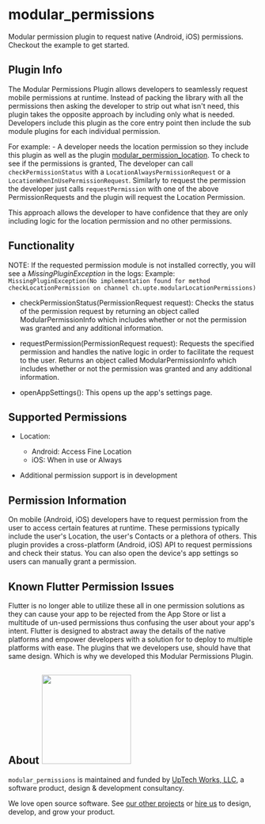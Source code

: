 # modular_permissions

Modular permission plugin to request native (Android, iOS) permissions. Checkout the example to get started.

## Plugin Info

The Modular Permissions Plugin allows developers to seamlessly request mobile permissions at runtime.
Instead of packing the library with all the permissions then asking the developer to strip out what 
isn't need, this plugin takes the opposite approach by including only what is needed. Developers
include this plugin as the core entry point then include the sub module plugins for each individual
permission. 

For example:
    - A developer needs the location permission so they include this plugin as well as
    the plugin [modular_permission_location](https://pub.dev/packages/modular_permission_location).
    To check to see if the permissions is granted, The developer can call `checkPermissionStatus`
    with a `LocationAlwaysPermissionRequest` or a `LocationWhenInUsePermissionRequest`. 
    Similarly to request the permission the developer just calls `requestPermission` with one of 
    the above PermissionRequests and the plugin will request the Location Permission. 

This approach allows the developer to have confidence that they are only including logic for the
location permission and no other permissions. 

## Functionality
NOTE: If the requested permission module is not installed correctly, you will see a *MissingPluginException* in the logs:
Example: `MissingPluginException(No implementation found for method checkLocationPermission on channel ch.upte.modularLocationPermissions)`

- checkPermissionStatus(PermissionRequest request): 
Checks the status of the permission request by returning an object called ModularPermissionInfo which
includes whether or not the permission was granted and any additional information.

- requestPermission(PermissionRequest request): 
Requests the specified permission and handles the native logic in order to facilitate the request to
the user. Returns an object called ModularPermissionInfo which includes whether or not the permission
was granted and any additional information.

- openAppSettings(): 
This opens up the app's settings page.

## Supported Permissions
- Location:
    - Android: Access Fine Location
    - iOS: When in use or Always
    
- Additional permission support is in development

## Permission Information

On mobile (Android, iOS) developers have to request permission from the user to access certain 
features at runtime. These permissions typically include the user's Location, the user's Contacts or 
a plethora of others. This plugin provides a cross-platform (Android, iOS) API to request permissions 
and check their status. You can also open the device's app settings so users can manually grant
a permission.

## Known Flutter Permission Issues

Flutter is no longer able to utilize these all in one permission solutions as they can cause your
app to be rejected from the App Store or list a multitude of un-used permissions thus confusing the
user about your app's intent. Flutter is designed to abstract away the details of the native platforms 
and empower developers with a solution for to deploy to multiple platforms with ease. The plugins 
that we developers use, should have that same design. Which is why we developed this Modular Permissions Plugin.

## About <img src="http://upte.ch/img/logo.png" width="180">

`modular_permissions` is maintained and funded by [UpTech Works, LLC](https://upte.ch/), a
software product, design & development consultancy.

We love open source software. See [our other projects](https://github.com/uptech) or
[hire us](https://upte.ch/) to design, develop, and grow your product.